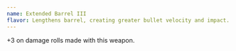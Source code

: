 ```yaml
---
name: Extended Barrel III
flavor: Lengthens barrel, creating greater bullet velocity and impact.
---
```

+3 on damage rolls made with this weapon.
